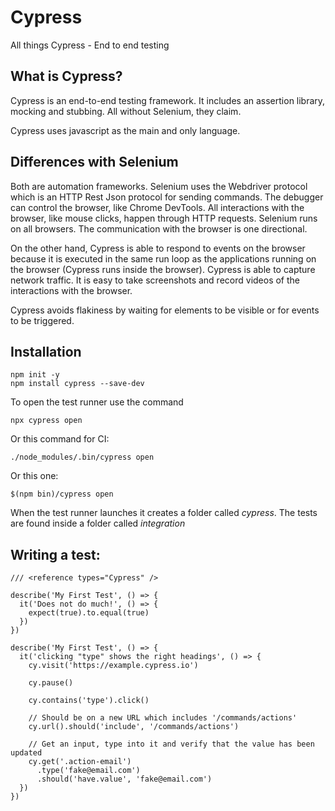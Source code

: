 # Cypress
All things Cypress - End to end testing

## What is Cypress?

Cypress is an end-to-end testing framework. It includes an assertion library, mocking and stubbing. All without Selenium, they claim.

Cypress uses javascript as the main and only language.

## Differences with Selenium

Both are automation frameworks. Selenium uses the Webdriver protocol which is an HTTP Rest Json protocol for sending commands. The debugger can control the browser, like Chrome DevTools. All interactions with the browser, like mouse clicks, happen through HTTP requests. Selenium runs on all browsers. The communication with the browser is one directional.

On the other hand, Cypress is able to respond to events on the browser because it is executed in the same run loop as the applications running on the browser (Cypress runs inside the browser). Cypress is able to capture network traffic. It is easy to take screenshots and record videos of the interactions with the browser.

Cypress avoids flakiness by waiting for elements to be visible or for events to be triggered.

## Installation

```
npm init -y
npm install cypress --save-dev
```
To open the test runner use the command

```
npx cypress open
```
Or this command for CI:
```
./node_modules/.bin/cypress open
```
Or this one:
```
$(npm bin)/cypress open

```

When the test runner launches it creates a folder called *cypress*. The tests are found inside a folder called *integration*

## Writing a test:

```
/// <reference types="Cypress" />

describe('My First Test', () => {
  it('Does not do much!', () => {
    expect(true).to.equal(true)
  })
})

```

```
describe('My First Test', () => {
  it('clicking "type" shows the right headings', () => {
    cy.visit('https://example.cypress.io')

    cy.pause()

    cy.contains('type').click()

    // Should be on a new URL which includes '/commands/actions'
    cy.url().should('include', '/commands/actions')

    // Get an input, type into it and verify that the value has been updated
    cy.get('.action-email')
      .type('fake@email.com')
      .should('have.value', 'fake@email.com')
  })
})

```

```
```

```
```